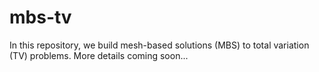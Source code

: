 # mbs-tv
In this repository, we build mesh-based solutions (MBS) to total variation (TV) problems. More details coming soon... 
